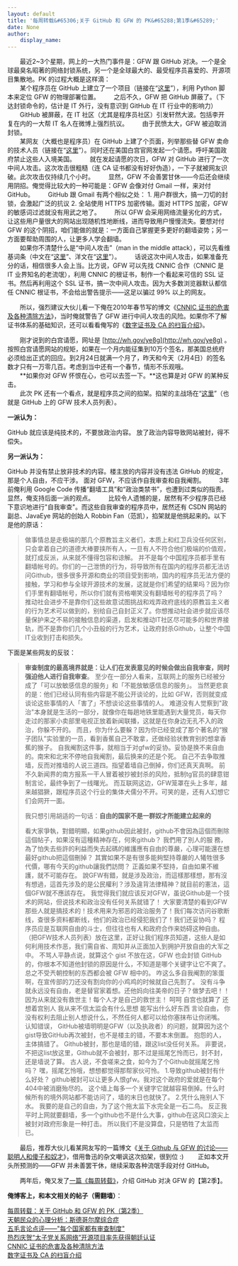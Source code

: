```yaml
---
layout: default
title: '每周转载&#65306;关于 GitHub 和 GFW 的 PK&#65288;第1季&#65289;'
date: None
author:
    display_name: 
---
```


  
　　最近2~3个星期，网上的一大热门事件是：GFW 跟 GitHub 对决。一个是全球最臭名昭著的网络封锁系统，另一个是全球最大的、最受程序员喜爱的、开源项目集散地。PK 的过程大概是这样滴：  
　　某个程序员在 GitHub 上建立了一个项目（链接在“[这里](https://github.com/mothran/mongol)”），利用 Python 脚本来定位 GFW 的物理部署位置。 　　之后不久，GFW 把 GitHub 屏蔽了。（下达封锁命令的，估计是 IT 外行，没有意识到 GitHub 在 IT 行业中的影响力） 　　GitHub 被屏蔽，在 IT 社区（尤其是程序员社区）引发轩然大波。包括李开复在内的一大帮 IT 名人在微博上强烈抗议。 　　由于民愤太大，GFW 被迫取消封锁。  
　　某网友（大概也是程序员）在 GitHub 上建了个页面，列举那些替 GFW 卖命的技术人员（链接在“[这里](https://gist.github.com/4635732)”）。同时还在美国白宫官网发起一个请愿。呼吁美国政府禁止这些人入境美国。 　　就在发起请愿的次日，GFW 对 GitHub 进行了一次中间人攻击。这次攻击很粗糙（连 CA 证书都没有好好伪造），一下子就被网友识破。此次攻击仅持续几个小时。 　　显然，GFW 不会善罢甘休——今后还会继续用阴招。俺觉得比较大的一种可能是：GFW 会像对付 Gmail 一样，来对付 GitHub。 　　GitHub 跟 Gmail 有两个相似之处： 1. 用户群很大，搞一刀切的封锁，会激起广泛的抗议 2. 全站使用 HTTPS 加密传输。面对 HTTPS 加密，GFW 的敏感词过滤就没有用武之地了。 　　所以 GFW 会采用网络流量劣化的方式，让这些用户量很大的网站出现随机性地断线，进而导致用户慢慢流失。要想对付 GFW 的这个阴招，咱们能做的就是：一方面自己掌握更多更好的翻墙姿势；另一方面要帮助周围的人，让更多人学会翻墙。  
　　如果你不清楚什么是“中间人攻击”（man in the middle attack），可以先看维基词条（中文在“[这里](https://zh.wikipedia.org/wiki/%E4%B8%AD%E9%97%B4%E4%BA%BA%E6%94%BB%E5%87%BB)”、洋文在“[这里](https://en.wikipedia.org/wiki/Man-in-the-middle_attack)”）。 　　话说这次中间人攻击，如果准备充分的话，相信很多人会上当。比方说，GFW 可以先找 CNNIC 合作（CNNIC 是 IT 业界知名的老流氓），利用 CNNIC 的根证书，制作一个看起来可信的 SSL 证书。然后再利用这个 SSL 证书，搞一次中间人攻击。因为大多数浏览器默认都信任 CNNIC 根证书，不会给出警告提示——这足以骗过 99% 以上的网友。

　　所以，强烈建议大伙儿看一下俺在2010年春节写的博文《[CNNIC 证书的危害及各种清除方法](https://program-think.blogspot.com/2010/02/remove-cnnic-cert.html)》，当时俺就警告了 GFW 进行中间人攻击的风险。如果你不了解证书体系的基础知识，还可以看看俺写的《[数字证书及 CA 的扫盲介绍](https://program-think.blogspot.com/2010/02/introduce-digital-certificate-and-ca.html)》。

  
　　刚才说到的白宫请愿，网址是 [http://wh.gov/ye8g](http://wh.gov/ye8g) 。按照白宫请愿网站的规矩，如果在一个月内能征集到10万个签名，那美国总统府必须给出正式的回应。到2月24日就满一个月了，昨天和今天（2月4日）的签名数才只有一万零几百。考虑到当中还有一个春节，情形不乐观哦。  
　　**如果你对 GFW 怀恨在心，也可以去签一下。**这也算是对 GFW 的某种反击。  
　　此次 PK 还有一个看点，就是程序员之间的掐架。掐架的主战场在“[这里](https://gist.github.com/4635732)”（也就是 GitHub 上的 GFW 技术人员列表）。

**一派认为：**

GitHub 就应该是纯技术的，不要放政治内容。 放了政治内容导致网站被封，得不偿失。

**另一派认为：**

GitHub 并没有禁止放非技术的内容。楼主放的内容并没有违法 GitHub 的规定，那是个人自由，不应干涉。 面对 GFW，不应该作自我审查和自我阉割。 　　3年前俺利用 Google Code 传播“翻墙工具”和“政治类禁书”，也遭到过类似的指责。显然，俺支持后面一派的观点。 　　比较令人遗憾的是，居然有不少程序员已经下意识地进行"自我审查"。而这些自我审查的程序员中，居然还有 CSDN 网站的副总、JavaEye 网站的创始人 Robbin Fan（范凯），掐架就是他挑起来的。以下是他的原话：

> 做事情总是走极端的那几个原教旨主义者们，本质上和红卫兵没任何区别，只会拿着自己的道德大棒要挟所有人，一旦有人不符合他们极端的价值观，就打成反派，从来就不懂得包容和谅解。 并不是每个中国程序员都手里有翻墙帐号的。你们的一己泄愤的行为，将导致所有在国内的程序员都无法访问Github，很多很多开源和商业的项目受到影响，国内的程序员无法方便的接触，学习和参与全球开源技术的发展，这就是你们希望的结果吗？因为你们手里有翻墙帐号，所以你们就有资格嘲笑没有翻墙帐号的程序员了吗？ 推动社会进步不是靠你们这些故意试图挑战和戏弄政府底线的原教旨主义者的行为艺术可以做到的，别给自己自封正义了。你想推动社会进步就应该尽量保护来之不易的接触信息的渠道，启发和推动IT社区尽可能多的和世界接轨，而不是靠你们几个小丑般的行为艺术，让政府封杀Github，让整个中国IT业收到打击和损失。

下面是某些网友的反驳：

> **审查制度的最高境界就是：让人们在发表意见的时候会做出自我审查，同时强迫他人进行自我审查**。 至少在一部分人看来，互联网上的服务已经被分成了「可以放敏感信息的服务」和「不能放敏感信息的服务」。 当然更悲哀的是：他们已经认同有些内容是不能公开谈论的，比如 GFW，否则就变成谈论这些事情的人「害了」不想谈论这些事情的人。 难道没有人觉察到"政治"本身就是生活的一部分，就像你在每趟地铁里能遇到大量党员，每天你走过的那家小卖部里电视正放着新闻联播，这就是在你身边无孔不入的政治，你躲不开的。 而且，你为什么要躲？因为你已经变成了那个著名的“猴子团队”实验里的一员，看到香蕉自己不敢拿，还做经验状教育别的想拿香蕉的猴子。 自我阉割这件事，就相当于对gfw的妥协。妥协是换不来自由的。南宋和北宋不停地自我阉割，最后换来的还是个死。 自己不去争取推墙，反而对推墙的人说三道四。指望着墙自己倒掉，你们还真天真啊。 前不久新闻界的南方报系一干人冒着被抄被封杀的风险，抵制tg官员的肆意钳制言论，最终争到了一线曙光。 而互联网这边，GFW笼罩在头上多年，越来越猖獗，跟程序员这个行业的集体犬儒分不开。可笑的是，还有人幻想它们会网开一面。
> 
> 我只想引用胡适的一句话：**自由的国家不是一群奴才所能建立起来的**
> 
> 看大家爭執，對錯明顯，如果github因此被封，github不會因為這個而刪除這個帖子，如果沒有這種精神存在，何來github？ 我們用了別人的服 務，為了怕失去些許的利益而失去起碼的維護應有自由的尊嚴，心理可能還在想最好github把這個刪掉？ 其實如果不是有很多能夠堅持尊嚴的人犧牲很多代價，哪有今天的github讓我們訪問？ 正義如果不堅持，自由如果不維護，就不可能存在。 說GFW有錯，就是涉及政治，而這樣那樣想，那有沒有想過，這首先涉及的是公民權利？涉及違背法律精神？就目前的憲法，這個GFW就不應該存在。 我觉得我们就应该反对GFW，虽说Github是一个技术的网站，但说技术和政治没有任何关系就错了！ 大家要清楚的看到GFW那些人就是搞技术的！技术用来为邪恶的政治服务了！我们每次访问谷歌断线，查很多资料都断线，他们的政治已经侵犯我们了！我们还妥协吗？ 程序员应是互联网自由的斗士，但往往也有人和政府合作来妨碍这种自由。 （把GFW技术人员列表）放在这里，正好让我们程序员知道，这些人是如何利用技术作恶，我们需自省、周知并从正面加入到拥护开放自由的大军之中。 不骂人平静点说，就算这个 gist 不放在这，GFW 也会封锁 GitHub 的，你根本不知道他封锁的原因是什么，不知道是哪个关键字让它不爽了。 总之不受兲朝控制的东西都会被 GFW 相中的。 咋这么多自我阉割的笨蛋啊，在宣传部的刀还没有割向你的小鸡鸡的时候就自己先割了。 没有斗争就永远没有自由，老是替官家着想。还他妈向往美帝的日子？做梦去吧！！因为从来就没有救世主！每个人才是自己的救世主！ 呵呵 自宫也就算了 还想着宫别人 我从来不信太监会有什么思想 能写出什么好东西 言论自由， 你没有权利去阻止别人想说什么，不然任何人都可以给你塞抹布让你闭嘴。 认知错误， GitHub被墙明明是GFW（以及执政者）的问题，就算因为这个gist导致GitHub再次被封，也不是楼主的错，不要本末倒置。 抱怨的人，主体搞错了。 Github被封，那也是墙的错，跟这list没任何关系。 非要说，不把这list放这里，Github就不会被封，那不过是摇尾乞怜而已，封不封，还是墙说了算。 古人说，不食嗟来之食，如今为了个Github就摇尾乞怜吗？ 嘿，摇尾乞怜哦，想想都觉得那帮家伙可怜。 1.导致github被封有什么好处？ github被封可以让更多人恨gfw。我对这个政府的爱就是在每个404中被消磨殆尽的。 这个墙上每多一个关键字它就越容易倒掉。什么时候所有的境外网站都不能访问了，墙的末日也就快了。 2.凭什么拖别人下水。 我要的是自己的自由，为了这个拖太监下水完全是一石二鸟。 反正我平时上网就要翻墙，多一个github也不是什么大事，github在这风口浪尖上被封对政府形象是一种打击。 所以我们不是没算盘，只是牺牲了太监而已。

  
　　最后，推荐大伙儿看某网友写的一篇博文《[关于 Github 与 GFW 的讨论——聪明人和傻子和奴才](https://faydao.com/weblog/1749.html)》，借用鲁迅的杂文嘲讽这次掐架，很到位 :) 　　正如本文开头所预测的——GFW 并未善罢干休，继续采取各种流氓手段对付 GitHub。

　　两年后，俺又发了[一篇《每周转载》](https://program-think.blogspot.com/2015/03/weekly-share-82.html)，介绍 GitHub 对决 GFW 的【第2季】。

**俺博客上，和本文相关的帖子（需翻墙）**：

  
[每周转载：关于 GitHub 和 GFW 的 PK（第2季）](https://program-think.blogspot.com/2015/03/weekly-share-82.html)  
[天朝民众的心理分析：斯德哥尔摩综合症](https://program-think.blogspot.com/2012/06/stockholm-syndrome.html)  
[五毛言论点评——"每个国家都有审查制度"](https://program-think.blogspot.com/2012/12/censorship-in-china.html)  
[热烈庆贺“太子党关系网络”开源项目率先获得朝廷认证](https://program-think.blogspot.com/2016/06/github-take-down-zhao-repository.html)  
[CNNIC 证书的危害及各种清除方法](https://program-think.blogspot.com/2010/02/remove-cnnic-cert.html)  
[数字证书及 CA 的扫盲介绍](https://program-think.blogspot.com/2010/02/introduce-digital-certificate-and-ca.html)

